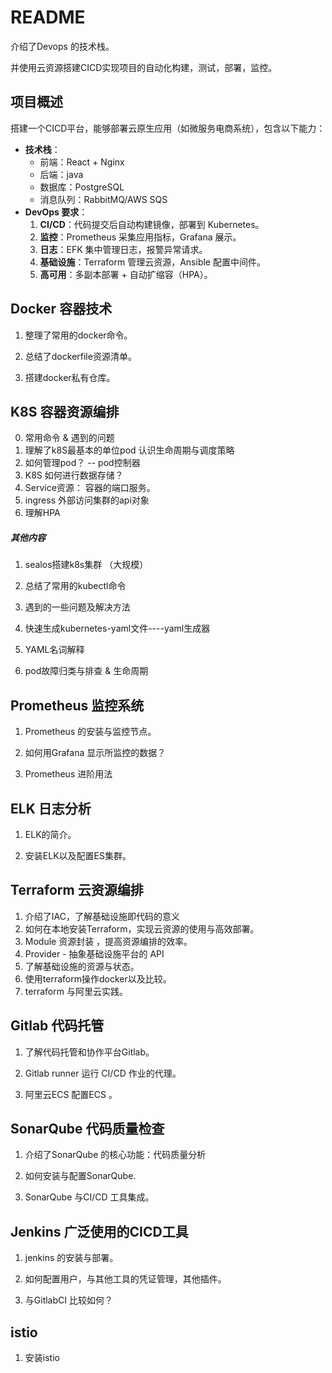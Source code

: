 # README

介绍了Devops 的技术栈。

并使用云资源搭建CICD实现项目的自动化构建，测试，部署，监控。



## 项目概述

搭建一个CICD平台，能够部署云原生应用（如微服务电商系统），包含以下能力：

- **技术栈**：
  - 前端：React + Nginx
  - 后端：java
  - 数据库：PostgreSQL
  - 消息队列：RabbitMQ/AWS SQS
- **DevOps 要求**：
  1. **CI/CD**：代码提交后自动构建镜像，部署到 Kubernetes。
  2. **监控**：Prometheus 采集应用指标，Grafana 展示。
  3. **日志**：EFK 集中管理日志，报警异常请求。
  4. **基础设施**：Terraform 管理云资源，Ansible 配置中间件。
  5. **高可用**：多副本部署 + 自动扩缩容（HPA）。



## Docker  容器技术

1. 整理了常用的docker命令。
2. 总结了dockerfile资源清单。

3. 搭建docker私有仓库。



## K8S   容器资源编排

0. 常用命令 &  遇到的问题
1. 理解了k8S最基本的单位pod   认识生命周期与调度策略
2. 如何管理pod？  -- pod控制器
3. K8S 如何进行数据存储？
4. Service资源： 容器的端口服务。
5. ingress 外部访问集群的api对象
6. 理解HPA 

##### 其他内容

1. sealos搭建k8s集群    （大规模）

2. 总结了常用的kubectl命令

3. 遇到的一些问题及解决方法

4. 快速生成kubernetes-yaml文件----yaml生成器

5. YAML名词解释

6. pod故障归类与排查 & 生命周期

   

## Prometheus  监控系统

1. Prometheus 的安装与监控节点。

2. 如何用Grafana 显示所监控的数据？

3. Prometheus  进阶用法

   

## ELK 日志分析

1. ELK的简介。

2. 安装ELK以及配置ES集群。

   


## Terraform   云资源编排

1. 介绍了IAC，了解基础设施即代码的意义
2. 如何在本地安装Terraform，实现云资源的使用与高效部署。
3. Module  资源封装 ，提高资源编排的效率。
4. Provider   - 抽象基础设施平台的 API 
5. 了解基础设施的资源与状态。
6.  使用terraform操作docker以及比较。
7. terraform 与阿里云实践。




## Gitlab   代码托管

1. 了解代码托管和协作平台Gitlab。

2. Gitlab runner   运行 CI/CD 作业的代理。

3. 阿里云ECS 配置ECS 。

   

## SonarQube   代码质量检查

1. 介绍了SonarQube 的核心功能：代码质量分析

2. 如何安装与配置SonarQube.

3. SonarQube 与CI/CD 工具集成。

   

## Jenkins   广泛使用的CICD工具

1. jenkins 的安装与部署。

2. 如何配置用户，与其他工具的凭证管理，其他插件。

3. 与GitlabCI 比较如何？


## istio

1. 安装istio